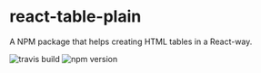 # react-table-plain

A NPM package that helps creating HTML tables in a React-way.

![travis build](https://img.shields.io/travis/DCCS-IT-Business-Solutions/react-table-plain.svg?style=flat-square)
![npm version](https://img.shields.io/npm/v/react-table-plain.svg)
